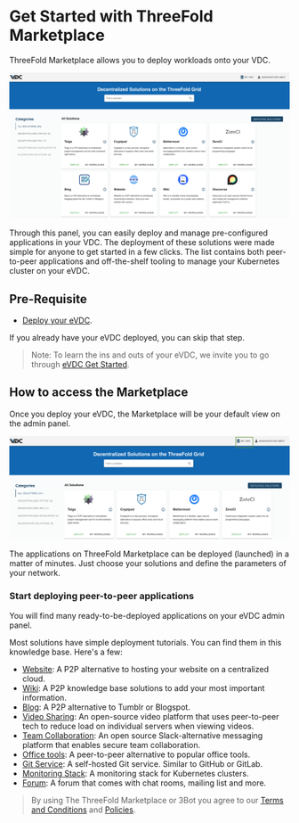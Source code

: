 # Get Started with ThreeFold Marketplace

ThreeFold Marketplace allows you to deploy workloads onto your VDC.

![](img/evdcadmin.png)

Through this panel, you can easily deploy and manage pre-configured applications in your VDC. The deployment of these solutions were made simple for anyone to get started in a few clicks. The list contains both peer-to-peer applications and off-the-shelf tooling to manage your Kubernetes cluster on your eVDC.


## Pre-Requisite

- [Deploy your eVDC](evdc_deploy). 

 If you already have your eVDC deployed, you can skip that step. 

 > Note: To learn the ins and outs of your eVDC, we invite you to go through [eVDC Get Started](evdc_get_started). 

## How to access the Marketplace

Once you deploy your eVDC, the Marketplace will be your default view on the admin panel.

![](img/evdc_myvdc.png)

The applications on ThreeFold Marketplace can be deployed (launched) in a matter of minutes. Just choose your solutions and define the parameters of your network.


<!-- > See [__Getting Started Manual__](threefold_now_getting_started.md). -->

### Start deploying peer-to-peer applications

<!-- - [__3Bot__](3bot.md): A versatile tool to administrate and control processes and activities of your solutions on top of the TF Grid. -->

You will find many ready-to-be-deployed applications on your eVDC admin panel.

Most solutions have simple deployment tutorials. You can find them in this knowledge base. Here's a few:

- [Website](evdc_website): A P2P alternative to hosting your website on a centralized cloud. 
- [Wiki](evdc_wiki): A P2P knowledge base solutions to add your most important information. 
- [Blog](evdc_blog): A P2P alternative to Tumblr or Blogspot. 
- [Video Sharing](evdc_peertube): An open-source video platform that uses peer-to-peer tech to reduce load on individual servers when viewing videos.
- [Team Collaboration](evdc_mattermost): An open source Slack-alternative messaging platform that enables secure team collaboration.
- [Office tools](evdc_cryptpad): A peer-to-peer alternative to popular office tools.
- [Git Service](evdc_gitea): A self-hosted Git service. Similar to GitHub or GitLab.
- [Monitoring Stack](evdc_monitoring_stack): A monitoring stack for Kubernetes clusters.
- [Forum](evdc_discourse): A forum that comes with chat rooms, mailing list and more.

> By using The ThreeFold Marketplace or 3Bot you agree to our [Terms and Conditions](sdk:terms_conditions_cloud) and [Policies](legal:legal).